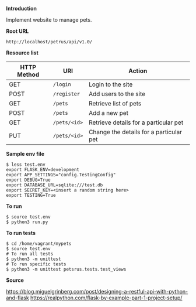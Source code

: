 **Introduction**

Implement website to manage pets.

**Root URL**

```
http://localhost/petrus/api/v1.0/
```

**Resource list**

HTTP Method | URI | Action
------------|-----|-------
GET | `/login` | Login to the site
POST | `/register` | Add users to the site
GET | `/pets` | Retrieve list of pets
POST | `/pets` | Add a new pet
GET | `/pets/<id>` | Retrieve details for a particular pet
PUT | `/pets/<id>` | Change the details for a particular pet

**Sample env file**

```
$ less test.env
export FLASK_ENV=development
export APP_SETTINGS="config.TestingConfig"
export DEBUG=True
export DATABASE_URL=sqlite:///test.db
export SECRET_KEY=<insert a random string here>
export TESTING=True                         
```

**To run**

```
$ source test.env
$ python3 run.py
```

**To run tests**

```
$ cd /home/vagrant/mypets
$ source test.env
# To run all tests
$ python3 -m unittest
# To run specific tests
$ python3 -m unittest petsrus.tests.test_views
```

**Source**

https://blog.miguelgrinberg.com/post/designing-a-restful-api-with-python-and-flask
https://realpython.com/flask-by-example-part-1-project-setup/
